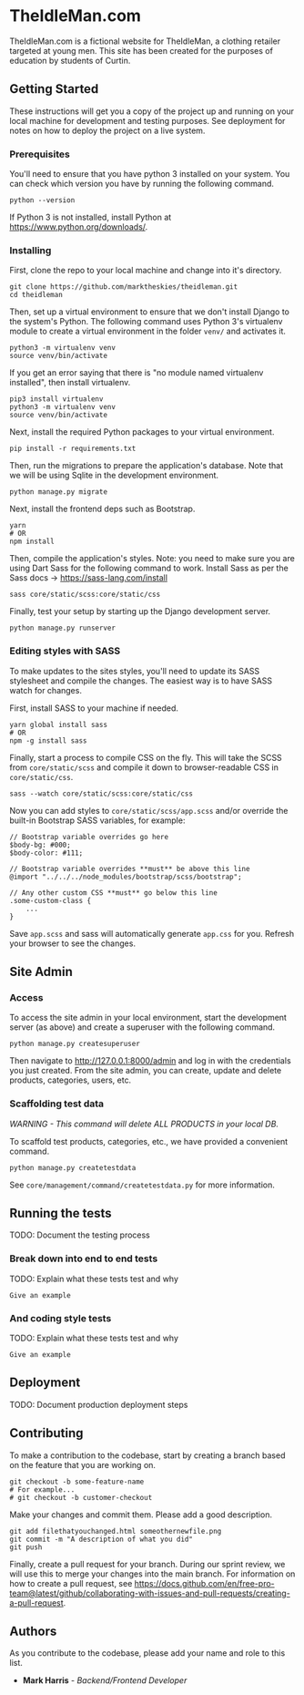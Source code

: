 # TheIdleMan.com

TheIdleMan.com is a fictional website for TheIdleMan, a clothing retailer targeted at young men. This site has been created for the purposes of education by students of Curtin.

## Getting Started

These instructions will get you a copy of the project up and running on your local machine for development and testing purposes. See deployment for notes on how to deploy the project on a live system.

### Prerequisites

You'll need to ensure that you have python 3 installed on your system. You can check which version you have by running the following command.

```
python --version
```

If Python 3 is not installed, install Python at https://www.python.org/downloads/.

### Installing

First, clone the repo to your local machine and change into it's directory.

```
git clone https://github.com/marktheskies/theidleman.git
cd theidleman
```

Then, set up a virtual environment to ensure that we don't install Django to the system's Python. The following command uses Python 3's virtualenv module to create a virtual environment in the folder `venv/` and activates it.

```
python3 -m virtualenv venv
source venv/bin/activate
```

If you get an error saying that there is "no module named virtualenv installed", then install virtualenv.

```
pip3 install virtualenv
python3 -m virtualenv venv
source venv/bin/activate
```

Next, install the required Python packages to your virtual environment.

```
pip install -r requirements.txt
```

Then, run the migrations to prepare the application's database. Note that we will be using Sqlite in the development environment.

```
python manage.py migrate
```

Next, install the frontend deps such as Bootstrap.

```
yarn
# OR
npm install
```

Then, compile the application's styles. Note: you need to make sure you are using Dart Sass for the following command to work. Install Sass as per the Sass docs -> https://sass-lang.com/install

```
sass core/static/scss:core/static/css
```

Finally, test your setup by starting up the Django development server.

```
python manage.py runserver
```

### Editing styles with SASS

To make updates to the sites styles, you'll need to update its SASS stylesheet and compile the changes. The easiest way is to have SASS watch for changes.

First, install SASS to your machine if needed.

```
yarn global install sass
# OR
npm -g install sass
```

Finally, start a process to compile CSS on the fly. This will take the SCSS from `core/static/scss` and compile it down to browser-readable CSS in `core/static/css`.

```
sass --watch core/static/scss:core/static/css
```

Now you can add styles to `core/static/scss/app.scss` and/or override the built-in Bootstrap SASS variables, for example:

```
// Bootstrap variable overrides go here
$body-bg: #000;
$body-color: #111;

// Bootstrap variable overrides **must** be above this line
@import "../../../node_modules/bootstrap/scss/bootstrap";

// Any other custom CSS **must** go below this line
.some-custom-class {
    ...
}
```

Save `app.scss` and sass will automatically generate `app.css` for you. Refresh your browser to see the changes.

## Site Admin

### Access

To access the site admin in your local environment, start the development server (as above) and create a superuser with the following command.

```
python manage.py createsuperuser
```

Then navigate to http://127.0.0.1:8000/admin and log in with the credentials you just created. From the site admin, you can create, update and delete products, categories, users, etc.

### Scaffolding test data

*WARNING - This command will delete ALL PRODUCTS in your local DB.*

To scaffold test products, categories, etc., we have provided a convenient command.

```
python manage.py createtestdata
```

See `core/management/command/createtestdata.py` for more information.

## Running the tests

TODO: Document the testing process

### Break down into end to end tests

TODO: Explain what these tests test and why

```
Give an example
```

### And coding style tests

TODO: Explain what these tests test and why

```
Give an example
```

## Deployment

TODO: Document production deployment steps

## Contributing

To make a contribution to the codebase, start by creating a branch based on the feature that you are working on.

```
git checkout -b some-feature-name
# For example...
# git checkout -b customer-checkout
```

Make your changes and commit them. Please add a good description.

```
git add filethatyouchanged.html someothernewfile.png
git commit -m "A description of what you did"
git push
```

Finally, create a pull request for your branch. During our sprint review, we will use this to merge your changes into the main branch. For information on how to create a pull request, see https://docs.github.com/en/free-pro-team@latest/github/collaborating-with-issues-and-pull-requests/creating-a-pull-request.

## Authors

As you contribute to the codebase, please add your name and role to this list.

* **Mark Harris** - *Backend/Frontend Developer*
